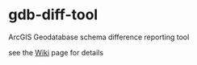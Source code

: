 gdb-diff-tool
=============

ArcGIS Geodatabase schema difference reporting tool

see the [Wiki](https://github.com/cmac3095/gdb-diff-tool/wiki) page for details
